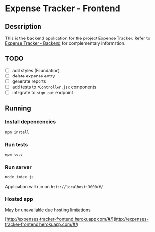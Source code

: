 # Expense Tracker - Frontend

## Description

This is the backend application for the project Expense Tracker. Refer to [Expense Tracker - Backend](https://github.com/augustoerico/expense-tracker-backend) for complementary information.

## TODO

- [ ] add styles (Foundation)
- [ ] delete expense entry
- [ ] generate reports
- [ ] add tests to `*Controller.jsx` components
- [ ] integrate to `sign_out` endpoint

## Running

### Install dependencies

```bash
npm install
```

### Run tests

```bash
npm test
```

### Run server

```bash
node index.js
```

Application will run on `http://localhost:3000/#/`

### Hosted app

May be unavailable due hosting limitations

[http://expenses-tracker-frontend.herokuapp.com/#/](http://expenses-tracker-frontend.herokuapp.com/#/)
